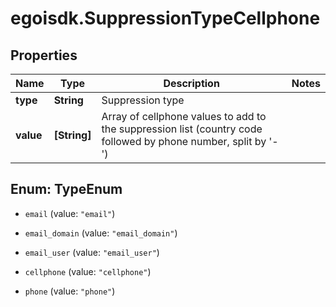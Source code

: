 # egoisdk.SuppressionTypeCellphone

## Properties

Name | Type | Description | Notes
------------ | ------------- | ------------- | -------------
**type** | **String** | Suppression type | 
**value** | **[String]** | Array of cellphone values to add to the suppression list (country code followed by phone number, split by &#39;-&#39;) | 



## Enum: TypeEnum


* `email` (value: `"email"`)

* `email_domain` (value: `"email_domain"`)

* `email_user` (value: `"email_user"`)

* `cellphone` (value: `"cellphone"`)

* `phone` (value: `"phone"`)





